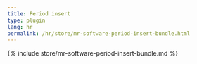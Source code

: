 ```yaml
---
title: Period insert
type: plugin
lang: hr
permalink: /hr/store/mr-software-period-insert-bundle.html
---
```


{% include store/mr-software-period-insert-bundle.md %}
